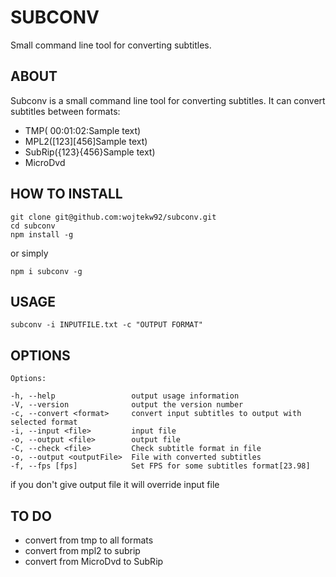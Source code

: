 # SUBCONV
Small command line tool for converting subtitles.

## ABOUT

Subconv is a small command line tool for converting subtitles.
It can convert subtitles between formats:
* TMP( 00:01:02:Sample text)
* MPL2([123][456]Sample text)
* SubRip({123}{456}Sample text)
* MicroDvd

## HOW TO INSTALL
```
git clone git@github.com:wojtekw92/subconv.git
cd subconv
npm install -g
```

or simply

```
npm i subconv -g
```

## USAGE
```
subconv -i INPUTFILE.txt -c "OUTPUT FORMAT"
```

## OPTIONS
```
Options:

-h, --help                 output usage information
-V, --version              output the version number
-c, --convert <format>     convert input subtitles to output with selected format
-i, --input <file>         input file
-o, --output <file>        output file
-C, --check <file>         Check subtitle format in file
-o, --output <outputFile>  File with converted subtitles
-f, --fps [fps]            Set FPS for some subtitles format[23.98]
```

if you don't give output file it will override input file


## TO DO

* convert from tmp to all formats
* convert from mpl2 to subrip
* convert from MicroDvd to SubRip
